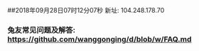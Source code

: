 ##2018年09月28日07时12分07秒 新址: 104.248.178.70
### 兔友常见问题及解答: https://github.com/wanggonging/d/blob/w/FAQ.md
